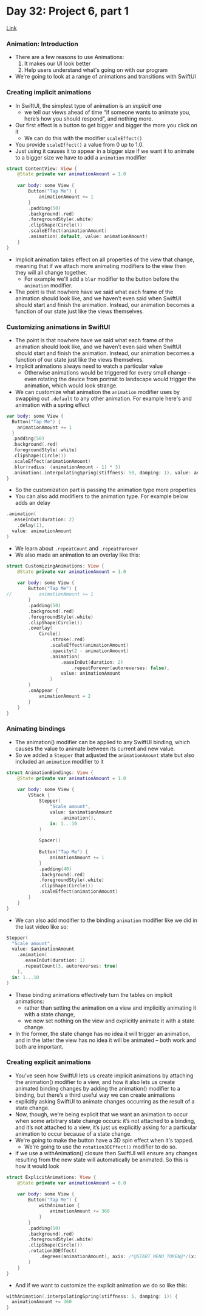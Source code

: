 # Day 32: Project 6, part 1
[Link](https://www.hackingwithswift.com/100/swiftui/32)

### Animation: Introduction
* There are a few reasons to use Animations:
  1. It makes our UI look better
  2. Help users understand what's going on with our program
* We're going to look at a range of animations and transitions with SwiftUI

### Creating implicit animations
* In SwiftUI, the simplest type of animation is an *implicit* one
  * we tell our views ahead of time “if someone wants to animate you, here’s how you should respond”, and nothing more. 
* Our first effect is a button to get bigger and bigger the more you click on it
  * We can do this with the modifier `scaleEffect()`
* You provide `scaleEffect()` a value from 0 up to 1.0.
* Just using it causes it to appear in a bigger size if we want it to animate to a bigger size we have to add a `animation` modifier
``` swift
struct ContentView: View {
	@State private var animationAmount = 1.0
	
    var body: some View {
		Button("Tap Me") {
			animationAmount += 1
		}
		.padding(50)
		.background(.red)
		.foregroundStyle(.white)
		.clipShape(Circle())
		.scaleEffect(animationAmount)
		.animation(.default, value: animationAmount)
    }
}
```
* Implicit animation takes effect on all properties of the view that change, meaning that if we attach more animating modifiers to the view then they will all change together.
  * For example we'll add a `blur` modifier to the button before the `animation` modifier.
* The point is that nowhere have we said what each frame of the animation should look like, and we haven’t even said when SwiftUI should start and finish the animation. Instead, our animation becomes a function of our state just like the views themselves.

### Customizing animations in SwiftUI
* The point is that nowhere have we said what each frame of the animation should look like, and we haven’t even said when SwiftUI should start and finish the animation. Instead, our animation becomes a function of our state just like the views themselves.
* Implicit animations always need to watch a particular value 
  * Otherwise animations would be triggered for every small change – even rotating the device from portrait to landscape would trigger the animation, which would look strange.
* We can customize what animation the `animation` modifier uses by swapping out `.default` to any other animation. For example here's and animation with a spring effect
``` swift
var body: some View {
  Button("Tap Me") {
    animationAmount += 1
  }
  .padding(50)
  .background(.red)
  .foregroundStyle(.white)
  .clipShape(Circle())
  .scaleEffect(animationAmount)
  .blur(radius: (animationAmount - 1) * 3)
  .animation(.interpolatingSpring(stiffness: 50, damping: 1), value: animationAmount)
}
```
* So the customization part is passing the animation type more properties
* You can also add modifiers to the animation type. For example below adds an delay
``` swift 
.animation(
  .easeInOut(duration: 2)
    .delay(1),
  value: animationAmount
)
```
* We learn about `.repeatCount` and `.repeatForever`
* We also made an animation to an overlay like this:
``` swift
struct CustomizingAnimations: View {
	@State private var animationAmount = 1.0
	
	var body: some View {
		Button("Tap Me") {
//			animationAmount += 1
		}
		.padding(50)
		.background(.red)
		.foregroundStyle(.white)
		.clipShape(Circle())
		.overlay(
			Circle()
				.stroke(.red)
				.scaleEffect(animationAmount)
				.opacity(2 - animationAmount)
				.animation(
					.easeInOut(duration: 2)
						.repeatForever(autoreverses: false),
					value: animationAmount
				)
		)
		.onAppear {
			animationAmount = 2
		}
	}
}
```

### Animating bindings
* The animation() modifier can be applied to any SwiftUI binding, which causes the value to animate between its current and new value.
* So we added a `Stepper` that adjusted the `animationAmount` state but also included an `animation` modifier to it
``` swift
struct AnimationBindings: View {
	@State private var animationAmount = 1.0
	
    var body: some View {
		VStack {
			Stepper(
				"Scale amount",
				value: $animationAmount
					.animation(),
				in: 1...10
			)
			
			Spacer()
			
			Button("Tap Me") {
				animationAmount += 1
			}
			.padding(40)
			.background(.red)
			.foregroundStyle(.white)
			.clipShape(Circle())
			.scaleEffect(animationAmount)
		}
    }
}
```
* We can also add modifier to the binding `animation` modifier like we did in the last video like so:
``` swift
Stepper(
  "Scale amount",
  value: $animationAmount
    .animation(
      .easeInOut(duration: 1)
      .repeatCount(3, autoreverses: true)
    ),
  in: 1...10
)
```
* These binding animations effectively turn the tables on implicit animations: 
  * rather than setting the animation on a view and implicitly animating it with a state change, 
  * we now set nothing on the view and explicitly animate it with a state change. 
* In the former, the state change has no idea it will trigger an animation, and in the latter the view has no idea it will be animated – both work and both are important.

### Creating explicit animations
* You’ve seen how SwiftUI lets us create implicit animations by attaching the animation() modifier to a view, and how it also lets us create animated binding changes by adding the animation() modifier to a binding, but there’s a third useful way we can create animations
* explicitly asking SwiftUI to animate changes occurring as the result of a state change.
* Now, though, we’re being explicit that we want an animation to occur when some arbitrary state change occurs: it’s not attached to a binding, and it’s not attached to a view, it’s just us explicitly asking for a particular animation to occur because of a state change.
* We're going to make the button have a 3D spin effect when it's tapped. 
  * We're going to use the `rotation3DEffect()` modifier to do so. 
* if we use a withAnimation() closure then SwiftUI will ensure any changes resulting from the new state will automatically be animated. So this is how it would look
``` swift
struct ExplicitAnimations: View {
	@State private var animationAmount = 0.0
	
    var body: some View {
		Button("Tap Me") {
			withAnimation {
				animationAmount += 360
			}
		}
		.padding(50)
		.background(.red)
		.foregroundStyle(.white)
		.clipShape(Circle())
		.rotation3DEffect(
			.degrees(animationAmount), axis: /*@START_MENU_TOKEN@*/(x: 0.0, y: 1.0, z: 0.0)/*@END_MENU_TOKEN@*/
		)
    }
}
```
* And if we want to customize the explicit animation we do so like this:
``` swift
withAnimation(.interpolatingSpring(stiffness: 5, damping: 1)) {
  animationAmount += 360
}
```